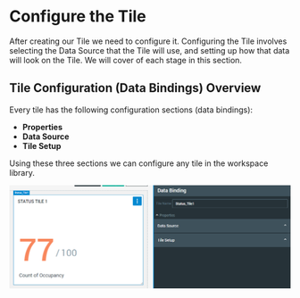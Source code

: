 # Configure the Tile

After creating our Tile we need to configure it. Configuring the Tile involves selecting the Data Source that the Tile will use, and setting up how that data will look on the Tile. We will cover of each stage in this section.

## Tile Configuration (Data Bindings) Overview

Every tile has the following configuration sections (data bindings):

* **Properties**
* **Data Source**
* **Tile Setup**

Using these three sections we can configure any tile in the workspace library.

![](<../../.gitbook/assets/image (37).png>)

###
